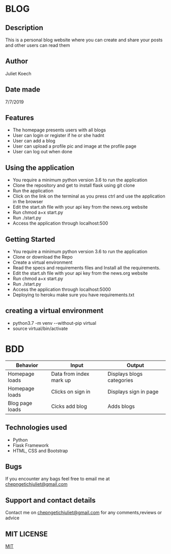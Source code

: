 # BLOG

## Description
This is a personal blog website where you can create and share your posts and other users can read them

## Author
Juliet Koech


## Date made
7/7/2019

## Features
* The homepage presents users with all blogs
* User can login or register if he or she hadnt
* User can add a blog
* User can upload a profile pic and image at the profile page
* User can log out when done

## Using the application
* You require a minimum python version 3.6 to run the application
* Clone the repository and get to install flask using git clone
* Run the application
* Click on the link on the terminal as you press ctrl and use the application in the browser
* Edit the start.sh file with your api key from the news.org website
* Run chmod a+x start.py
* Run ./start.py
* Access the application through localhost:500

## Getting Started
* You require a minimum python version 3.6 to run the application
* Clone or download the Repo
* Create a virtual environment
* Read the specs and requirements files and Install all the requirements.
* Edit the start.sh file with your api key from the news.org website
* Run chmod a+x start.py
* Run ./start.py
* Access the application through localhost:5000
* Deploying to heroku make sure you have requirements.txt

## creating a virtual environment
* python3.7 -m venv --without-pip virtual
* source virtual/bin/activate


# BDD

|Behavior             | Input                  | Output
|---------------------|------------------------|------------------------|
|Homepage loads       |Data from index mark up | Displays blogs categories     |
|Homepage loads       | Clicks on  sign in     |  Displays sign in page |
| Blog page loads      |  Cicks add blog     | Adds blogs |


## Technologies used
* Python
* Flask Framework
* HTML, CSS and Bootstrap

## Bugs
If you encounter any bags feel free to email me at chepngetichjuliet@gmail.com

## Support and contact details
Contact me on chepngetichjuliet@gmail.com for any comments,reviews or advice

## MIT LICENSE
[MIT](https://github.com/Julzpeter/Blog/blob/master/LICENSE)
